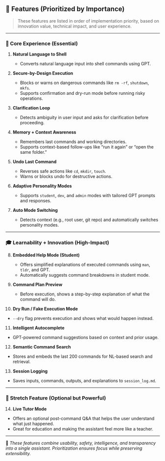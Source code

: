 ## 🧠 Features (Prioritized by Importance)

> These features are listed in order of implementation priority, based on innovation value, technical impact, and user experience.

---

### 🧱 Core Experience (Essential)

1. **Natural Language to Shell**
   - Converts natural language input into shell commands using GPT.

2. **Secure-by-Design Execution**
   - Blocks or warns on dangerous commands like `rm -rf`, `shutdown`, `mkfs`.
   - Supports confirmation and dry-run mode before running risky operations.

3. **Clarification Loop**
   - Detects ambiguity in user input and asks for clarification before proceeding.

4. **Memory + Context Awareness**
   - Remembers last commands and working directories.
   - Supports context-based follow-ups like “run it again” or “open the same folder.”

5. **Undo Last Command**
   - Reverses safe actions like `cd`, `mkdir`, `touch`.
   - Warns or blocks undo for destructive actions.

6. **Adaptive Personality Modes**
   - Supports `student`, `dev`, and `admin` modes with tailored GPT prompts and responses.

7. **Auto Mode Switching**
   - Detects context (e.g., root user, git repo) and automatically switches personality modes.

---

### 🎓 Learnability + Innovation (High-Impact)

8. **Embedded Help Mode (Student)**
   - Offers simplified explanations of executed commands using `man`, `tldr`, and GPT.
   - Automatically suggests command breakdowns in student mode.

9. **Command Plan Preview**
   - Before execution, shows a step-by-step explanation of what the command will do.

10. **Dry Run / Fake Execution Mode**
   - `--dry` flag prevents execution and shows what would happen instead.

11. **Intelligent Autocomplete**
   - GPT-powered command suggestions based on context and prior usage.

12. **Semantic Command Search**
   - Stores and embeds the last 200 commands for NL-based search and retrieval.

13. **Session Logging**
   - Saves inputs, commands, outputs, and explanations to `session_log.md`.

---

### 🧠 Stretch Feature (Optional but Powerful)

14. **Live Tutor Mode**
   - Offers an optional post-command Q&A that helps the user understand what just happened.
   - Great for education and making the assistant feel more like a teacher.

---

🧪 *These features combine usability, safety, intelligence, and transparency into a single assistant. Prioritization ensures focus while preserving extensibility.*